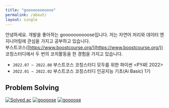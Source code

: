 ```yaml
---
title: "goooooooooose"
permalink: /about/
layout: single
---
```


안녕하세요. 개발을 좋아하는 goooooooooose입니다.
저는 자연어 처리와 데이터 엔지니어링에 관심을 가지고 공부하고 있습니다.  
부스트코스([https://www.boostcourse.org/](https://www.boostcourse.org/)) 코칭스터디에서 두 번의 코치활동을 한 경험을 가지고 있습니다.
- `2022.07 ~ 2022.08` 부스트코스 코칭스터디 모두를 위한 파이썬 <PY4E 2022>
- `2022.01 ~ 2022.02` 부스트코스 코칭스터디 인공지능 기초(Ai Basic) 1기

## Problem Solving
[![Solved.ac](http://mazassumnida.wtf/api/mini/generate_badge?boj=smk6221)](https://www.acmicpc.net/user/smk6221)
[![goooose](https://img.shields.io/endpoint?url=https%3A%2F%2Fatcoder-badges.now.sh%2Fapi%2Fatcoder%2Fjson%2Fgoooose)](https://atcoder.jp/users/goooose)
[![goooose](https://img.shields.io/endpoint?url=https%3A%2F%2Fatcoder-badges.now.sh%2Fapi%2Fcodeforces%2Fjson%2Fgoooose)](https://codeforces.com/profile/goooose)